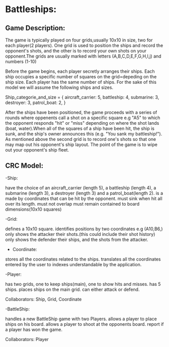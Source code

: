 Battleships:
===========

Game Description:
-----------

The game is typically  played on four grids,usually 10x10 in size, two for each player(2 players). One grid is used to position the ships and record the opponent's shots, and the other is to record your own shots on your opponent.The grids are usually marked with letters (A,B,C,D,E,F,G,H,I,j) and numbers (1-10)

Before the game begins, each player secretly arranges their ships. Each ship occupies a specific number of squares on the grid=depeding on the ship size. Each player has the same number of ships. For the sake of this model we will assume the following ships and sizes.

Ship_categorie_and_size = { aircraft_carrier: 5,
battleship: 4,
submarine: 3,
destroyer: 3,
patrol_boat: 2,
}

After the ships have been positioned, the game proceeds with a series of rounds where oppenents call a shot on a specific square
e.g "A5" to which the opponent responds "hit" or "miss" depending on where the shot lands (boat, water).When all of the squares of a ship have been hit, the ship is sunk, and the ship's owner announces this (e.g. "You sank my battleship!"). As mentioned above the second grid is to record one's shots so that one may map out his opponent's ship layout. The point of the game is to wipe out your opponent's ship fleet.

CRC Model:
----------

-Ship:

have the choice of  an  aircraft_carrier (length 5), a battleship (length 4), a submarine (length 3), a destroyer (length 3) and a patrol_boat(length 2).
is a made by coordinates that can be hit by the opponent.
must sink when hit all over its length.
must not overlap
must remain contained to board dimensions(10x10 squares)

-Grid:

defines a 10x10 square.
identifies positions by two coordinates e.g (A10,B6,)
only shows the attacker their shots.(this could include their shot history)
only shows the defender their ships, and the shots from the attacker.


- Coordinate:

stores all the coordinates related to the ships.
translates all the coordinates entered by the user to indexes understandable by the application.

-Player:

has two grids, one to keep ships(main), one to show hits and misses.
has 5 ships.
places ships on the main grid.
can either attack or defend.

Collaborators: Ship, Grid, Coordinate

-BattleShip:

handles a new BattleShip game with two Players.
allows a player to place ships on his board.
allows a player to shoot at the opponents board.
report if a player has won the game.

Collaborators: Player
